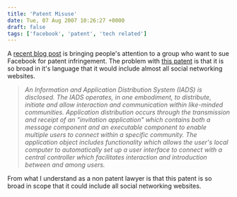 ```yaml
---
title: 'Patent Misuse'
date: Tue, 07 Aug 2007 10:26:27 +0000
draft: false
tags: ['facebook', 'patent', 'tech related']
---
```


A [recent blog post](http://www.techcrunch.com/2007/08/07/more-lawsuit-fun-for-facebook/) is bringing people's attention to a group who want to sue Facebook for patent infringement. The problem with [this patent](http://patft.uspto.gov/netacgi/nph-Parser?u=%2Fnetahtml%2Fsrchnum.htm&Sect1=PTO1&Sect2=HITOFF&p=1&r=1&l=50&f=G&d=PALL&s1=6519629.PN.&OS=PN/6519629&RS=PN/6519629) is that it is so broad in it's language that it would include almost all social networking websites.

> _An Information and Application Distribution System (IADS) is disclosed. The IADS operates, in one embodiment, to distribute, initiate and allow interaction and communication within like-minded communities. Application distribution occurs through the transmission and receipt of an "invitation application" which contains both a message component and an executable component to enable multiple users to connect within a specific community. The application object includes functionality which allows the user's local computer to automatically set up a user interface to connect with a central controller which facilitates interaction and introduction between and among users._

From what I understand as a non patent lawyer is that this patent is so broad in scope that it could include all social networking websites.